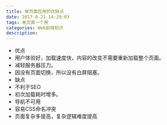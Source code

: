 ```yaml
---
title: 单页面应用的优缺点
date: 2017-8-21 14:29:03
tags: 单页面一个用
categories: Web前端知识
description:
---
```


- 优点
 - 用户体验好，加载速度快，内容的改变不需要重新加载整个页面。
 - 减轻服务器压力。
 - 因没有页面切换，所以没有白屏阻塞。
- 缺点
 - 不利于SEO
 - 初次加载耗时增多。
 - 导航不可用
 - 容易CSS命名冲突
 - 页面复杂多提高，复杂逻辑难度提高
